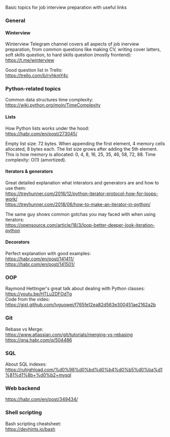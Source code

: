 Basic topics for job interview preparation with useful links

### General

#### Winterview

Winterview Telegram channel covers all aspects of job inerview preparation, from common 
questions like making CV, writing cover latters, soft skills question, to hard skills 
question (mostly frontend):  
https://t.me/winterview

Good question list in Trello:  
https://trello.com/b/rvhkmY4c

### Python-related topics

Common data structures time complexity:  
https://wiki.python.org/moin/TimeComplexity

#### Lists

How Python lists works under the hood:  
https://habr.com/en/post/273045/

Empty list size: 72 bytes.
When appending the first element, 4 memory cells allocated, 8 bytes each.
The list size grows after adding the 5th element. This is how memory is allocated:
0, 4, 8, 16, 25, 35, 46, 58, 72, 88.
Time complexity: O(1) (amortized).

#### Iterators & generators

Great detailed explanation what interators and generators are and how to use them:  
https://treyhunner.com/2016/12/python-iterator-protocol-how-for-loops-work/  
https://treyhunner.com/2018/06/how-to-make-an-iterator-in-python/

The same guy shows common gotchas you may faced with when using iterators:  
https://opensource.com/article/18/3/loop-better-deeper-look-iteration-python

#### Decorators

Perfect explanation with good examples:  
https://habr.com/en/post/141411/  
https://habr.com/en/post/141501/

### OOP

Raymond Hettinger's great talk about dealing with Python classes:  
https://youtu.be/HTLu2DFOdTg  
Code from the video:  
https://gist.github.com/lvguowei/f765fe12ea82d563e300451ae2162a2b

### Git

Rebase vs Merge:  
https://www.atlassian.com/git/tutorials/merging-vs-rebasing  
https://qna.habr.com/q/504486

### SQL

About SQL indexes:  
https://ruhighload.com/%d0%98%d0%bd%d0%b4%d0%b5%d0%ba%d1%81%d1%8b+%d0%b2+mysql

### Web backend

https://habr.com/en/post/349434/  

### Shell scripting

Bash scripting cheatsheet:  
https://devhints.io/bash